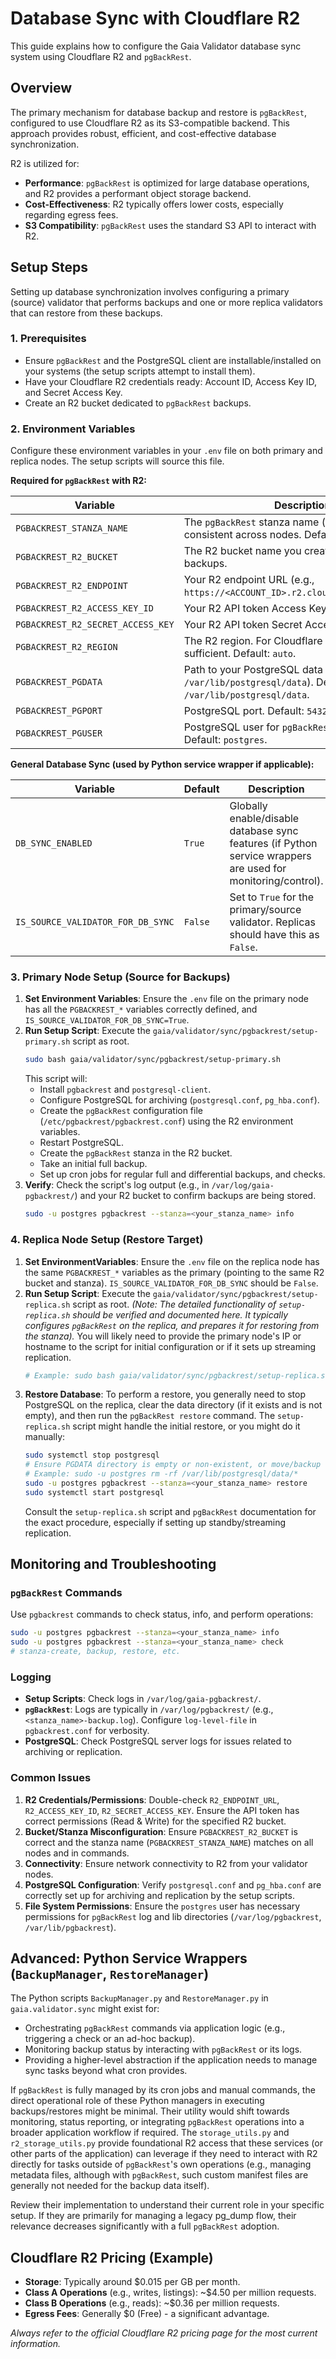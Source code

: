 # Database Sync with Cloudflare R2

This guide explains how to configure the Gaia Validator database sync system using Cloudflare R2 and `pgBackRest`.

## Overview

The primary mechanism for database backup and restore is `pgBackRest`, configured to use Cloudflare R2 as its S3-compatible backend. This approach provides robust, efficient, and cost-effective database synchronization.

R2 is utilized for:
- **Performance**: `pgBackRest` is optimized for large database operations, and R2 provides a performant object storage backend.
- **Cost-Effectiveness**: R2 typically offers lower costs, especially regarding egress fees.
- **S3 Compatibility**: `pgBackRest` uses the standard S3 API to interact with R2.

## Setup Steps

Setting up database synchronization involves configuring a primary (source) validator that performs backups and one or more replica validators that can restore from these backups.

### 1. Prerequisites

- Ensure `pgBackRest` and the PostgreSQL client are installable/installed on your systems (the setup scripts attempt to install them).
- Have your Cloudflare R2 credentials ready: Account ID, Access Key ID, and Secret Access Key.
- Create an R2 bucket dedicated to `pgBackRest` backups.

### 2. Environment Variables

Configure these environment variables in your `.env` file on both primary and replica nodes. The setup scripts will source this file.

**Required for `pgBackRest` with R2:**

| Variable                            | Description                                                                 |
|-------------------------------------|-----------------------------------------------------------------------------|
| `PGBACKREST_STANZA_NAME`            | The `pgBackRest` stanza name (e.g., `gaia`). Must be consistent across nodes. Default: `gaia`. |
| `PGBACKREST_R2_BUCKET`              | The R2 bucket name you created for `pgBackRest` backups.                      |
| `PGBACKREST_R2_ENDPOINT`            | Your R2 endpoint URL (e.g., `https://<ACCOUNT_ID>.r2.cloudflarestorage.com`). |
| `PGBACKREST_R2_ACCESS_KEY_ID`       | Your R2 API token Access Key ID.                                            |
| `PGBACKREST_R2_SECRET_ACCESS_KEY`   | Your R2 API token Secret Access Key.                                        |
| `PGBACKREST_R2_REGION`              | The R2 region. For Cloudflare R2, `auto` is usually sufficient. Default: `auto`. |
| `PGBACKREST_PGDATA`                 | Path to your PostgreSQL data directory (e.g., `/var/lib/postgresql/data`). Default: `/var/lib/postgresql/data`. |
| `PGBACKREST_PGPORT`                 | PostgreSQL port. Default: `5432`.                                           |
| `PGBACKREST_PGUSER`                 | PostgreSQL user for `pgBackRest` operations. Default: `postgres`.             |

**General Database Sync (used by Python service wrapper if applicable):**

| Variable                            | Default | Description                                                                                                |
|-------------------------------------|---------|------------------------------------------------------------------------------------------------------------|
| `DB_SYNC_ENABLED`                   | `True`  | Globally enable/disable database sync features (if Python service wrappers are used for monitoring/control). |
| `IS_SOURCE_VALIDATOR_FOR_DB_SYNC`   | `False` | Set to `True` for the primary/source validator. Replicas should have this as `False`.                        |

### 3. Primary Node Setup (Source for Backups)

1.  **Set Environment Variables**: Ensure the `.env` file on the primary node has all the `PGBACKREST_*` variables correctly defined, and `IS_SOURCE_VALIDATOR_FOR_DB_SYNC=True`.
2.  **Run Setup Script**: Execute the `gaia/validator/sync/pgbackrest/setup-primary.sh` script as root.
    ```bash
    sudo bash gaia/validator/sync/pgbackrest/setup-primary.sh
    ```
    This script will:
    - Install `pgbackrest` and `postgresql-client`.
    - Configure PostgreSQL for archiving (`postgresql.conf`, `pg_hba.conf`).
    - Create the `pgBackRest` configuration file (`/etc/pgbackrest/pgbackrest.conf`) using the R2 environment variables.
    - Restart PostgreSQL.
    - Create the `pgBackRest` stanza in the R2 bucket.
    - Take an initial full backup.
    - Set up cron jobs for regular full and differential backups, and checks.
3.  **Verify**: Check the script's log output (e.g., in `/var/log/gaia-pgbackrest/`) and your R2 bucket to confirm backups are being stored.
    ```bash
    sudo -u postgres pgbackrest --stanza=<your_stanza_name> info
    ```

### 4. Replica Node Setup (Restore Target)

1.  **Set EnvironmentVariables**: Ensure the `.env` file on the replica node has the same `PGBACKREST_*` variables as the primary (pointing to the same R2 bucket and stanza). `IS_SOURCE_VALIDATOR_FOR_DB_SYNC` should be `False`.
2.  **Run Setup Script**: Execute the `gaia/validator/sync/pgbackrest/setup-replica.sh` script as root. *(Note: The detailed functionality of `setup-replica.sh` should be verified and documented here. It typically configures `pgBackRest` on the replica, and prepares it for restoring from the stanza).* You will likely need to provide the primary node's IP or hostname to the script for initial configuration or if it sets up streaming replication.
    ```bash
    # Example: sudo bash gaia/validator/sync/pgbackrest/setup-replica.sh <primary_node_ip_or_hostname>
    ```
3.  **Restore Database**: To perform a restore, you generally need to stop PostgreSQL on the replica, clear the data directory (if it exists and is not empty), and then run the `pgBackRest restore` command. The `setup-replica.sh` script might handle the initial restore, or you might do it manually:
    ```bash
    sudo systemctl stop postgresql
    # Ensure PGDATA directory is empty or non-existent, or move/backup existing data
    # Example: sudo -u postgres rm -rf /var/lib/postgresql/data/* 
    sudo -u postgres pgbackrest --stanza=<your_stanza_name> restore
    sudo systemctl start postgresql
    ```
    Consult the `setup-replica.sh` script and `pgBackRest` documentation for the exact procedure, especially if setting up standby/streaming replication.

## Monitoring and Troubleshooting

### `pgBackRest` Commands

Use `pgbackrest` commands to check status, info, and perform operations:
```bash
sudo -u postgres pgbackrest --stanza=<your_stanza_name> info
sudo -u postgres pgbackrest --stanza=<your_stanza_name> check
# stanza-create, backup, restore, etc.
```

### Logging

- **Setup Scripts**: Check logs in `/var/log/gaia-pgbackrest/`.
- **`pgBackRest`**: Logs are typically in `/var/log/pgbackrest/` (e.g., `<stanza_name>-backup.log`). Configure `log-level-file` in `pgbackrest.conf` for verbosity.
- **PostgreSQL**: Check PostgreSQL server logs for issues related to archiving or replication.

### Common Issues

1.  **R2 Credentials/Permissions**: Double-check `R2_ENDPOINT_URL`, `R2_ACCESS_KEY_ID`, `R2_SECRET_ACCESS_KEY`. Ensure the API token has correct permissions (Read & Write) for the specified R2 bucket.
2.  **Bucket/Stanza Misconfiguration**: Ensure `PGBACKREST_R2_BUCKET` is correct and the stanza name (`PGBACKREST_STANZA_NAME`) matches on all nodes and in commands.
3.  **Connectivity**: Ensure network connectivity to R2 from your validator nodes.
4.  **PostgreSQL Configuration**: Verify `postgresql.conf` and `pg_hba.conf` are correctly set up for archiving and replication by the setup scripts.
5.  **File System Permissions**: Ensure the `postgres` user has necessary permissions for `pgBackRest` log and lib directories (`/var/log/pgbackrest`, `/var/lib/pgbackrest`).

## Advanced: Python Service Wrappers (`BackupManager`, `RestoreManager`)

The Python scripts `BackupManager.py` and `RestoreManager.py` in `gaia.validator.sync` might exist for:
-   Orchestrating `pgBackRest` commands via application logic (e.g., triggering a check or an ad-hoc backup).
-   Monitoring backup status by interacting with `pgBackRest` or its logs.
-   Providing a higher-level abstraction if the application needs to manage sync tasks beyond what cron provides.

If `pgBackRest` is fully managed by its cron jobs and manual commands, the direct operational role of these Python managers in executing backups/restores might be minimal. Their utility would shift towards monitoring, status reporting, or integrating `pgBackRest` operations into a broader application workflow if required. The `storage_utils.py` and `r2_storage_utils.py` provide foundational R2 access that these services (or other parts of the application) can leverage if they need to interact with R2 directly for tasks outside of `pgBackRest`'s own operations (e.g., managing metadata files, although with `pgBackRest`, such custom manifest files are generally not needed for the backup data itself).

Review their implementation to understand their current role in your specific setup. If they are primarily for managing a legacy pg_dump flow, their relevance decreases significantly with a full `pgBackRest` adoption.

## Cloudflare R2 Pricing (Example)

-   **Storage**: Typically around $0.015 per GB per month.
-   **Class A Operations** (e.g., writes, listings): ~$4.50 per million requests.
-   **Class B Operations** (e.g., reads): ~$0.36 per million requests.
-   **Egress Fees**: Generally $0 (Free) - a significant advantage.

*Always refer to the official Cloudflare R2 pricing page for the most current information.* 